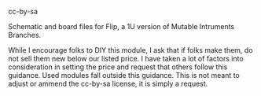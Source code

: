 cc-by-sa

Schematic and board files for Flip, a 1U version of Mutable Intruments Branches.

While I encourage folks to DIY this module, I ask that if folks make them, do not sell them new below our listed price. I have taken a lot of factors into consideration in setting the price and request that others follow this guidance. Used modules fall outside this guidance. This is not meant to adjust or ammend the cc-by-sa license, it is simply a request.
